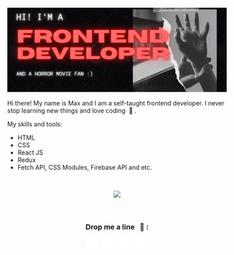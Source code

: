 ![Alt text](/2021-10-28_22-53-45.png)  


Hi there! My name is Max and I am a self-taught frontend developer. I never stop learning new things and love coding &nbsp;🌱 .

My skills and tools:
* HTML
* CSS
* React JS
* Redux
* Fetch API, CSS Modules, Firebase API and etc.

</br>


<p align="center"><img src="https://github-readme-stats.vercel.app/api/top-langs/?username=kremlevmax&layout=compact" /></p>

</br>

<h3 align="center">Drop me a line &nbsp; 💬 :</h3>
<p align="center">
  <a href = "https://www.linkedin.com/in/max-kremlev/" title="Linkedin" target="_blank"><img src="/linkedin-5-24.png"></a>&nbsp;&nbsp;
  <a href = "mailto:kremlevmax1989@gmail.com" title="Email"><img src="/email-24.png"></a>&nbsp;&nbsp;
  <a href = "https://t.me/kremlevmax" title="Telegram" target="_blank"><img src="/telegram-24.png"></a>&nbsp;&nbsp;
  <a href = "https://www.instagram.com/krmlvmx/" title="Instagram" target="_blank"><img src="/instagram-6-24.png"></a>&nbsp;&nbsp;
</p>


<!--
**kremlevmax/kremlevmax** is a ✨ _special_ ✨ repository because its `README.md` (this file) appears on your GitHub profile.

Here are some ideas to get you started:

- 🔭 I’m currently working on ...
- 🌱 I’m currently learning ...
- 👯 I’m looking to collaborate on ...
- 🤔 I’m looking for help with ...
- 💬 Ask me about ...
- 📫 How to reach me: ...
- 😄 Pronouns: ...
- ⚡ Fun fact: ...
-->
